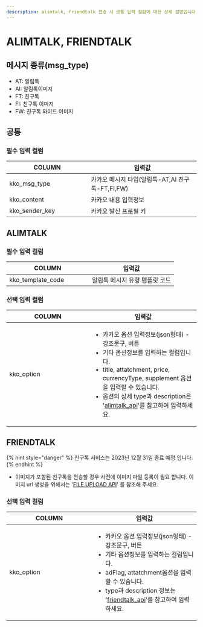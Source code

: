 ```yaml
---
description: alimtalk, friendtalk 전송 시 공통 입력 컬럼에 대한 상세 설명입니다.
---
```


# ALIMTALK, FRIENDTALK

## 메시지 종류(msg\_type)

* AT: 알림톡
* AI: 알림톡이미지
* FT: 친구톡
* FI: 친구톡 이미지
* FW: 친구톡 와이드 이미지

## 공통

### **필수 입력 컬럼**

<table><thead><tr><th width="200.12060301507535">COLUMN</th><th>입력값</th></tr></thead><tbody><tr><td>kko_msg_type</td><td>카카오 메시지 타입(알림톡-AT,AI 친구톡-FT,FI,FW)</td></tr><tr><td>kko_content</td><td>카카오 내용 입력정보</td></tr><tr><td>kko_sender_key</td><td>카카오 발신 프로필 키</td></tr></tbody></table>

## ALIMTALK

### **필수 입력 컬럼**

<table><thead><tr><th width="203.12060301507535">COLUMN</th><th>입력값</th></tr></thead><tbody><tr><td>kko_template_code</td><td>알림톡 메시지 유형 템플릿 코드</td></tr></tbody></table>

### **선택 입력 컬럼**

<table><thead><tr><th width="204.12060301507535">COLUMN</th><th>입력값</th></tr></thead><tbody><tr><td>kko_option</td><td><ul><li>카카오 옵션 입력정보(json형태) - 강조문구, 버튼</li><li>기타 옵션정보를 입력하는 컬럼입니다.</li><li>title, attatchment, price, currencyType, supplement 옵션을 입력할 수 있습니다.</li><li>옵션의 상세 type과 description은 '<a href="https://infobank-guide.gitbook.io/omni_api/api-reference/send/kakao#alimtalk">alimtalk_api</a>'를 참고하여 입력하세요.</li></ul></td></tr></tbody></table>

## FRIENDTALK

{% hint style="danger" %}
친구톡 서비스는 2023년 12월 31일 종료 예정 입니다.
{% endhint %}

* 이미지가 포함된 친구톡을 전송할 경우 사전에 이미지 파일 등록이 필요 합니다. 이미지 url 생성을 위해서는 '[FILE UPLOAD API](https://omniapi.gitbook.io/omni-api-specification/api-reference/registration/file)' 를 참조해 주세요.

### 선택 입력 컬럼

<table><thead><tr><th width="211.12060301507535">COLUMN</th><th>입력값</th></tr></thead><tbody><tr><td>kko_option</td><td><ul><li>카카오 옵션 입력정보(json형태) - 강조문구, 버튼</li><li>기타 옵션정보를 입력하는 컬럼입니다.</li><li>adFlag, attatchment옵션을 입력할 수 있습니다.</li><li>type과 description 정보는 '<a href="https://infobank-guide.gitbook.io/omni_api/api-reference/send/kakao#friendtalk">friendtalk_api</a>'를 참고하여 입력하세요.</li></ul></td></tr></tbody></table>
